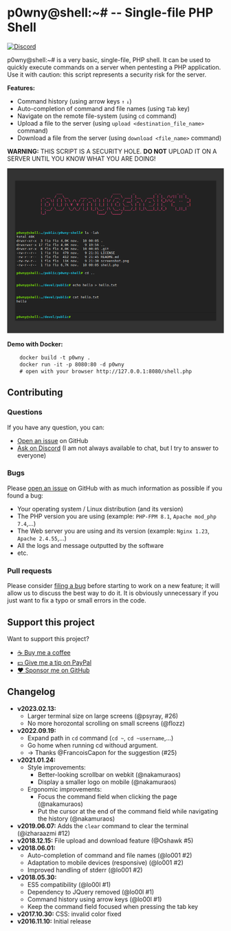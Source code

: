 # p0wny@shell:~# -- Single-file PHP Shell

[![Discord](https://img.shields.io/badge/chat-Discord-8c9eff?logo=discord&logoColor=ffffff)](https://discord.gg/P77sWhuSs4)

p0wny@shell:~# is a very basic, single-file, PHP shell. It can be used to quickly execute commands on a server when pentesting a PHP application. Use it with caution: this script represents a security risk for the server.

**Features:**

* Command history (using arrow keys `↑` `↓`)
* Auto-completion of command and file names (using `Tab` key)
* Navigate on the remote file-system (using `cd` command)
* Upload a file to the server (using `upload <destination_file_name>` command)
* Download a file from the server (using `download <file_name>` command)

**WARNING:** THIS SCRIPT IS A SECURITY HOLE. **DO NOT** UPLOAD IT ON A SERVER UNTIL YOU KNOW WHAT YOU ARE DOING!

![Screenshot](./screenshot.png)


**Demo with Docker:**

        docker build -t p0wny .
        docker run -it -p 8080:80 -d p0wny
        # open with your browser http://127.0.0.1:8080/shell.php


## Contributing

### Questions

If you have any question, you can:

* [Open an issue](https://github.com/flozz/p0wny-shell/issues) on GitHub
* [Ask on Discord](https://discord.gg/P77sWhuSs4) (I am not always available to chat, but I try to answer to everyone)


### Bugs

Please [open an issue](https://github.com/flozz/p0wny-shell/issues) on GitHub with as much information as possible if you found a bug:

* Your operating system / Linux distribution (and its version)
* The PHP version you are using (example: `PHP-FPM 8.1`, `Apache mod_php 7.4`,...)
* The Web server you are using and its version (example: `Nginx 1.23`, `Apache 2.4.55`,...)
* All the logs and message outputted by the software
* etc.


### Pull requests

Please consider [filing a bug](https://github.com/flozz/p0wny-shell/issues) before starting to work on a new feature; it will allow us to discuss the best way to do it. It is obviously unnecessary if you just want to fix a typo or small errors in the code.


## Support this project

Want to support this project?

* [☕️ Buy me a coffee](https://www.buymeacoffee.com/flozz)
* [💵️ Give me a tip on PayPal](https://www.paypal.me/0xflozz)
* [❤️ Sponsor me on GitHub](https://github.com/sponsors/flozz)


## Changelog

* **v2023.02.13:**
  * Larger terminal size on large screens (@psyray, #26)
  * No more horozontal scrolling on small screens (@flozz)
* **v2022.09.19:**
  * Expand path in `cd` command (`cd ~`, `cd ~username`,...)
  * Go home when running cd withoud argument.
  * → Thanks @FrancoisCapon for the suggestion (#25)
* **v2021.01.24:**
  * Style improvements:
    * Better-looking scrollbar on webkit (@nakamuraos)
    * Display a smaller logo on mobile (@nakamuraos)
  * Ergonomic improvements:
    * Focus the command field when clicking the page (@nakamuraos)
    * Put the cursor at the end of the command field while navigating the history (@nakamuraos)
* **v2019.06.07:** Adds the `clear` command to clear the terminal (@izharaazmi #12)
* **v2018.12.15:** File upload and download feature (@Oshawk #5)
* **v2018.06.01:**
  * Auto-completion of command and file names (@lo001 #2)
  * Adaptation to mobile devices (responsive) (@lo001 #2)
  * Improved handling of stderr (@lo001 #2)
* **v2018.05.30:**
  * ES5 compatibility (@lo00l #1)
  * Dependency to JQuery removed (@lo00l #1)
  * Command history using arrow keys (@lo00l #1)
  * Keep the command field focused when pressing the tab key
* **v2017.10.30:** CSS: invalid color fixed
* **v2016.11.10:** Initial release
